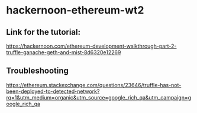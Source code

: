 # hackernoon-ethereum-wt2

## Link for the tutorial:
https://hackernoon.com/ethereum-development-walkthrough-part-2-truffle-ganache-geth-and-mist-8d6320e12269

## Troubleshooting
https://ethereum.stackexchange.com/questions/23646/truffle-has-not-been-deployed-to-detected-network?rq=1&utm_medium=organic&utm_source=google_rich_qa&utm_campaign=google_rich_qa